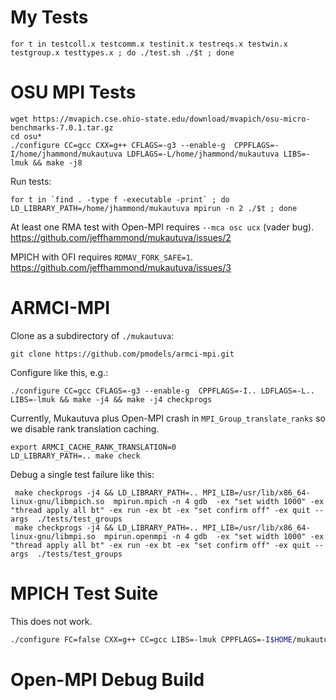 # My Tests

```
for t in testcoll.x testcomm.x testinit.x testreqs.x testwin.x testgroup.x testtypes.x ; do ./test.sh ./$t ; done
```

# OSU MPI Tests

```
wget https://mvapich.cse.ohio-state.edu/download/mvapich/osu-micro-benchmarks-7.0.1.tar.gz
cd osu*
./configure CC=gcc CXX=g++ CFLAGS=-g3 --enable-g  CPPFLAGS=-I/home/jhammond/mukautuva LDFLAGS=-L/home/jhammond/mukautuva LIBS=-lmuk && make -j8
```

Run tests:
```
for t in `find . -type f -executable -print` ; do LD_LIBRARY_PATH=/home/jhammond/mukautuva mpirun -n 2 ./$t ; done
```

At least one RMA test with Open-MPI requires `--mca osc ucx` (vader bug). https://github.com/jeffhammond/mukautuva/issues/2

MPICH with OFI requires `RDMAV_FORK_SAFE=1`. https://github.com/jeffhammond/mukautuva/issues/3

# ARMCI-MPI

Clone as a subdirectory of `./mukautuva`:
```
git clone https://github.com/pmodels/armci-mpi.git
```

Configure like this, e.g.:
```
./configure CC=gcc CFLAGS=-g3 --enable-g  CPPFLAGS=-I.. LDFLAGS=-L.. LIBS=-lmuk && make -j4 && make -j4 checkprogs
```

Currently, Mukautuva plus Open-MPI crash in `MPI_Group_translate_ranks` so we disable rank translation caching.
```
export ARMCI_CACHE_RANK_TRANSLATION=0
LD_LIBRARY_PATH=.. make check
```

Debug a single test failure like this:
```
 make checkprogs -j4 && LD_LIBRARY_PATH=.. MPI_LIB=/usr/lib/x86_64-linux-gnu/libmpich.so  mpirun.mpich -n 4 gdb  -ex "set width 1000" -ex "thread apply all bt" -ex run -ex bt -ex "set confirm off" -ex quit --args  ./tests/test_groups
 make checkprogs -j4 && LD_LIBRARY_PATH=.. MPI_LIB=/usr/lib/x86_64-linux-gnu/libmpi.so  mpirun.openmpi -n 4 gdb  -ex "set width 1000" -ex "thread apply all bt" -ex run -ex bt -ex "set confirm off" -ex quit --args  ./tests/test_groups
```

# MPICH Test Suite

This does not work.
```sh
./configure FC=false CXX=g++ CC=gcc LIBS=-lmuk CPPFLAGS=-I$HOME/mukautuva LDFLAGS=-L$HOME/mukautuva --with-mpi=/dev/null MPICC=gcc MPICXX=g++ --enable-fortran=none
```

# Open-MPI Debug Build

```


```
